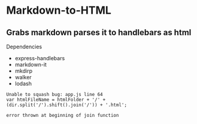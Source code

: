 # Markdown-to-HTML
## Grabs markdown parses it to handlebars as html
Dependencies
- express-handlebars
- markdown-it
- mkdirp
- walker
- lodash

```
Unable to squash bug: app.js line 64
var htmlFileName = htmlFolder + '/' + (dir.split('/').shift().join('/')) + '.html';

error thrown at beginning of join function
```
